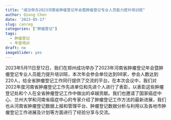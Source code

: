 ```yaml
---
title: "成功举办2023河南省肿瘤登记年会暨肿瘤登记专业人员能力提升培训班" 
author: Qiong Chen
date: '2023-05-17'
slug: canreg
categories: ["肿瘤登记"]
tags:
  - 肿瘤登记
  - 年度培训
draft: no
imageSlider: yes
---
```


2023年5月11日至12日，我们在郑州成功举办了2023年河南省肿瘤登记年会暨肿瘤登记专业人员能力提升培训班，本次年会参会单位达到98家，参会人数达到220人，给全省肿瘤登记工作同行提供了交流的平台。在本次会议中，我们对2022年度河南省肿瘤登记工作先进单位和先进个人进行了表彰，以表彰这些肿瘤登记处和个人在全省肿瘤登记工作中做出的卓越贡献。我们也邀请了国家癌症中心、兰州大学和河南省癌症中心的专家介绍了肿瘤登记工作方法的最新进展，我们也从河南省肿瘤登记数据上报和管理平台、肿瘤登记数据分析与利用以及各地市肿瘤登记工作进展及计划等方面进行了经验分享与交流。